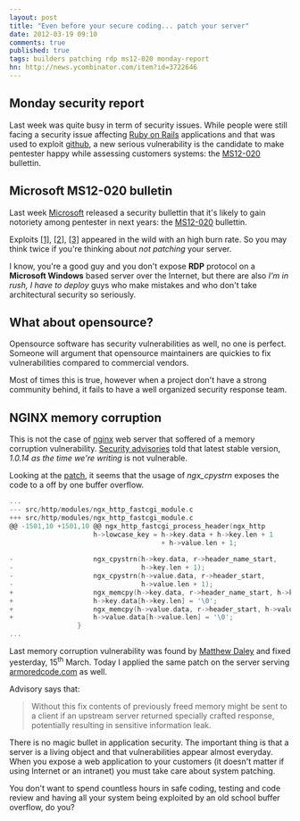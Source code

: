 ```yaml
---
layout: post
title: "Even before your secure coding... patch your server"
date: 2012-03-19 09:10
comments: true
published: true
tags: builders patching rdp ms12-020 monday-report
hn: http://news.ycombinator.com/item?id=3722646
---
```


## Monday security report

Last week was quite busy in term of security issues. While people were still
facing a security issue affecting [Ruby on Rails](http://rubyonrails.org)
applications and that was used to exploit
[github](https://github.com/blog/1068-public-key-security-vulnerability-and-mitigation),
a new serious vulnerability is the candidate to make pentester happy while
assessing customers systems: the
[MS12-020](http://technet.microsoft.com/en-us/security/bulletin/ms12-020)
bullettin.


<!-- more -->


## Microsoft MS12-020 bulletin

Last week [Microsoft](http://www.microsoft.com) released a security bullettin
that it's likely to gain notoriety among pentester in next years: the
[MS12-020](http://technet.microsoft.com/en-us/security/bulletin/ms12-020)
bullettin.

Exploits [[1]](http://pastebin.com/jzQxvnpj),
[[2]](http://pastebin.com/4FnaYYMz), [[3]](http://pastebin.com/WYx9kRQ6)
appeared in the wild with an high burn rate. So you may think twice if you're
thinking about _not patching_ your server.

I know, you're a good guy and you don't expose **RDP** protocol on a
**Microsoft Windows** based server over the Internet, but there are also _I'm
in rush, I have to deploy_ guys who make mistakes and who don't take
architectural security so seriously.

## What about opensource?

Opensource software has security vulnerabilities as well, no one is perfect.
Someone will argument that opensource maintainers are quickies to fix
vulnerabilities compared to commercial vendors. 

Most of times this is true, however when a project don't have a strong
community behind, it fails to have a well organized security response team.

## NGINX memory corruption

This is not the case of [nginx](http://nginx.org) web server that soffered of a
memory corruption vulnerability. [Security advisories](http://nginx.org/en/security_advisories.html)
 told that latest stable version, _1.0.14 as the time we're writing_ is not vulnerable.

Looking at the [patch](http://nginx.org/download/patch.2012.memory.txt), it
seems that the usage of _ngx\_cpystrn_ exposes the code to a off by one buffer
overflow.

``` c nginx 1.0.14 memory corruption patch http://nginx.org/download/patch.2012.memory.txt
...
--- src/http/modules/ngx_http_fastcgi_module.c
+++ src/http/modules/ngx_http_fastcgi_module.c
@@ -1501,10 +1501,10 @@ ngx_http_fastcgi_process_header(ngx_http
                     h->lowcase_key = h->key.data + h->key.len + 1
                                      + h->value.len + 1;
 
-                    ngx_cpystrn(h->key.data, r->header_name_start,
-                                h->key.len + 1);
-                    ngx_cpystrn(h->value.data, r->header_start,
-                                h->value.len + 1);
+                    ngx_memcpy(h->key.data, r->header_name_start, h->key.len);
+                    h->key.data[h->key.len] = '\0';
+                    ngx_memcpy(h->value.data, r->header_start, h->value.len);
+                    h->value.data[h->value.len] = '\0';
                 }
...
```

Last memory corruption vulnerability was found by [Matthew Daley](http://www.securityfocus.com/archive/1/521960) and fixed yesterday,
15<sup>th</sup> March. Today I applied the same patch on the server serving
[armoredcode.com](http://armoredcode.com) as well.

Advisory says that:

> Without this fix contents of previously freed memory might be sent to
> a client if an upstream server returned specially crafted response,
> potentially resulting in sensitive information leak.

There is no magic bullet in application security. The important thing is that a
server is a living object and that vulnerabilities appear almost everyday. When
you expose a web application to your customers (it doesn't matter if using
Internet or an intranet) you must take care about system patching.

You don't want to spend countless hours in safe coding, testing and code review
and having all your system being exploited by an old school buffer overflow, do
you?
